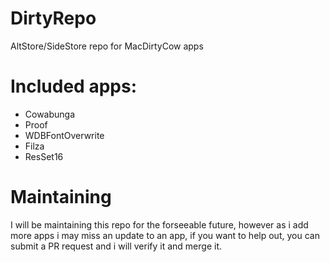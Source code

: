 # DirtyRepo
AltStore/SideStore repo for MacDirtyCow apps

# Included apps:
- Cowabunga
- Proof
- WDBFontOverwrite
- Filza
- ResSet16

# Maintaining
I will be maintaining this repo for the forseeable future, however as i add more apps i may miss an update to an app, if you want to help out, you can submit a PR request and i will verify it and merge it.
